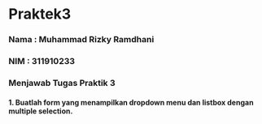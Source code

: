 # Praktek3
### Nama : Muhammad Rizky Ramdhani
### NIM : 311910233
### Menjawab Tugas Praktik 3
#### 1. Buatlah form yang menampilkan dropdown menu dan listbox dengan multiple selection.
